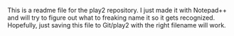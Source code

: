 This is a readme file for the play2 repository. I just made it with Notepad++ and will try to figure out what to freaking name it so it gets recognized. Hopefully, just saving this file to Git/play2 with the right filename will work.

